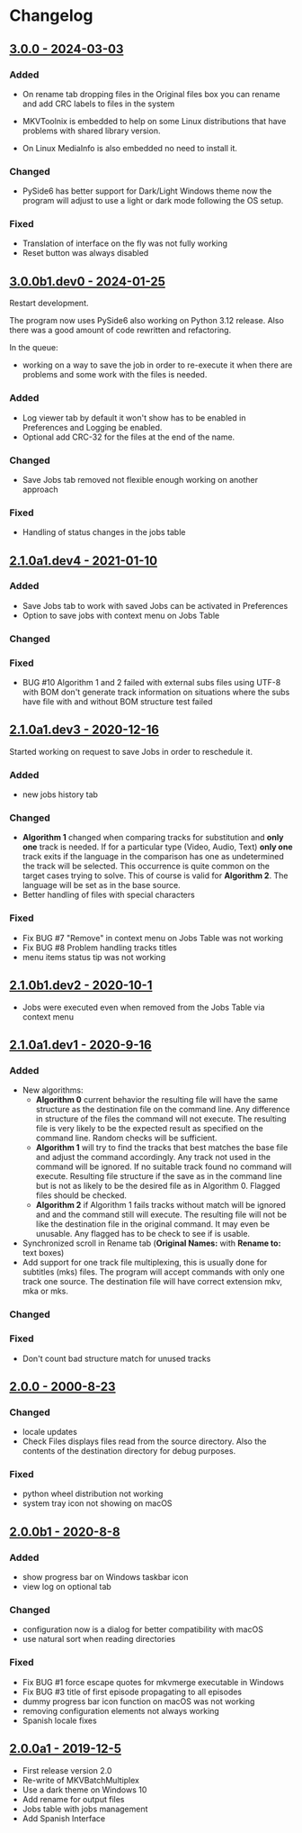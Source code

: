 # Changelog

## <ins>3.0.0 - 2024-03-03</ins>

### Added

- On rename tab dropping files in the Original files box you can rename and
  add CRC labels to files in the system

- MKVToolnix is embedded to help on some Linux distributions that have problems with
  shared library version.

- On Linux MediaInfo is also embedded no need to install it.

### Changed

- PySide6 has better support for Dark/Light Windows theme now the program will adjust
  to use a light or dark mode following the OS setup.

### Fixed

- Translation of interface on the fly was not fully working
- Reset button was always disabled

## <ins>3.0.0b1.dev0 - 2024-01-25</ins>

Restart development.

The program now uses PySide6 also working on Python 3.12 release. Also
there was a good amount of code rewritten and refactoring.

In the queue:

- working on a way to save the job in order to re-execute it when
  there are problems and some work with the files is needed.

### Added

- Log viewer tab by default it won\'t show has to be enabled in Preferences
  and Logging be enabled.
- Optional add CRC-32 for the files at the end of the name.

### Changed

- Save Jobs tab removed not flexible enough working on another approach

### Fixed

- Handling of status changes in the jobs table

## <ins>2.1.0a1.dev4 - 2021-01-10</ins>

### Added

- Save Jobs tab to work with saved Jobs can be activated in Preferences
- Option to save jobs with context menu on Jobs Table

### Changed

### Fixed

- BUG #10 Algorithm 1 and 2 failed with external subs files using UTF-8
  with BOM don\'t generate track information on situations where the subs
  have file with and without BOM structure test failed

## <ins>2.1.0a1.dev3 - 2020-12-16</ins>

Started working on request to save Jobs in order to reschedule it.

### Added

- new jobs history tab

### Changed

- **Algorithm 1** changed when comparing tracks for substitution and
  **only one** track is needed. If for a particular type (Video,
  Audio, Text) **only one** track exits if the language in the
  comparison has one as undetermined the track will be selected. This
  occurrence is quite common on the target cases trying to solve. This
  of course is valid for **Algorithm 2**. The language will be set as
  in the base source.
- Better handling of files with special characters

### Fixed

- Fix BUG #7 \"Remove\" in context menu on Jobs Table was not working
- Fix BUG #8 Problem handling tracks titles
- menu items status tip was not working

## <ins>2.1.0b1.dev2 - 2020-10-1</ins>

- Jobs were executed even when removed from the Jobs Table via context menu

## <ins>2.1.0a1.dev1 - 2020-9-16</ins>

### Added

- New algorithms:
    - **Algorithm 0** current behavior the resulting file will have
      the same structure as the destination file on the command line.
      Any difference in structure of the files the command will not
      execute. The resulting file is very likely to be the expected
      result as specified on the command line. Random checks will be
      sufficient.
    - **Algorithm 1** will try to find the tracks that best matches
      the base file and adjust the command accordingly. Any track not
      used in the command will be ignored. If no suitable track found
      no command will execute. Resulting file structure if the save as
      in the command line but is not as likely to be the desired file
      as in Algorithm 0. Flagged files should be checked.
    - **Algorithm 2** if Algorithm 1 fails tracks without match will
      be ignored and and the command still will execute. The resulting
      file will not be like the destination file in the original
      command. It may even be unusable. Any flagged has to be check to
      see if is usable.
- Synchronized scroll in Rename tab (**Original Names:** with **Rename
  to:** text boxes)
- Add support for one track file multiplexing, this is usually done
  for subtitles (mks) files. The program will accept commands with
  only one track one source. The destination file will have correct
  extension mkv, mka or mks.

### Changed

### Fixed

-   Don\'t count bad structure match for unused tracks

## <ins>2.0.0 - 2000-8-23</ins>

### Changed

- locale updates
- Check Files displays files read from the source directory. Also the  contents of the
  destination directory for debug purposes.

### Fixed

- python wheel distribution not working
- system tray icon not showing on macOS

## <ins>2.0.0b1 - 2020-8-8</ins>

### Added

- show progress bar on Windows taskbar icon
- view log on optional tab

### Changed

- configuration now is a dialog for better compatibility with macOS
- use natural sort when reading directories

### Fixed

- Fix BUG #1 force escape quotes for mkvmerge executable in Windows
- Fix BUG #3 title of first episode propagating to all episodes
- dummy progress bar icon function on macOS was not working
- removing configuration elements not always working
- Spanish locale fixes

## <ins>2.0.0a1 - 2019-12-5</ins>

- First release version 2.0
- Re-write of MKVBatchMultiplex
- Use a dark theme on Windows 10
- Add rename for output files
- Jobs table with jobs management
- Add Spanish Interface
